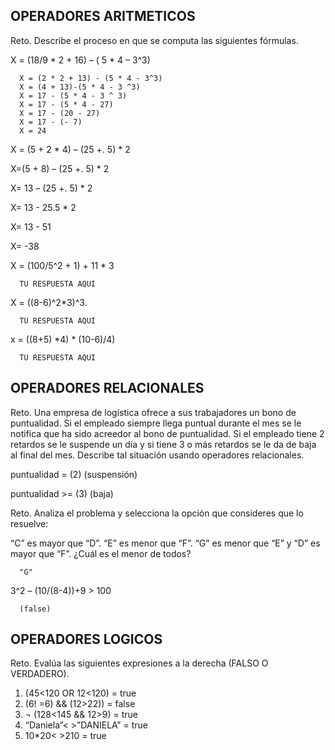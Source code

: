 ## OPERADORES ARITMETICOS
Reto. Describe el proceso en que se computa las siguientes fórmulas.

X = (18/9 * 2 + 16) – ( 5 * 4 – 3^3)

      X = (2 * 2 + 13) - (5 * 4 - 3^3)
      X = (4 + 13)-(5 * 4 - 3 ^3)
      X = 17 - (5 * 4 - 3 ^ 3)
      X = 17 - (5 * 4 - 27)
      X = 17 - (20 - 27)
      X = 17 - (- 7)
      X = 24

X = (5 + 2 * 4) – (25 +. 5) * 2

X=(5 + 8) – (25 +. 5) * 2

X= 13 – (25 +. 5) * 2

X= 13 - 25.5 * 2

X= 13 - 51

X= -38

X = (100/5^2 + 1) + 11 * 3

      TU RESPUESTA AQUI

X = ((8-6)^2*3)^3.

      TU RESPUESTA AQUI

x = ((8+5) *4) * (10-6)/4) 

      TU RESPUESTA AQUI

## OPERADORES RELACIONALES
Reto. Una empresa de logística ofrece a sus trabajadores un bono de
puntualidad. Si el empleado siempre llega puntual durante el mes se le
notifica que ha sido acreedor al bono de puntualidad. Si el empleado tiene
2 retardos se le suspende un día y si tiene 3 o más retardos se le da de
baja al final del mes. Describe tal situación usando operadores
relacionales.


puntualidad      =          (2)          (suspensión)


puntualidad     >=          (3)             (baja) 


Reto. Analiza el problema y selecciona la opción que consideres que lo
resuelve:

“C” es mayor que “D”. “E” es menor que “F”. “G” es menor que “E” y “D” es
mayor que “F”. ¿Cuál es el menor de todos?

      "G"

3^2 – (10/(8-4))+9 > 100 

      (false)

## OPERADORES LOGICOS
Reto. Evalúa las siguientes expresiones a la derecha (FALSO O VERDADERO).
1) (45<120 OR 12<120) = true
2) (6! =6) && (12>22)) = false
3) ¬ (128<145 && 12>9) = true
4) “Daniela”< >”DANIELA” = true
5) 10*20< >210 = true
